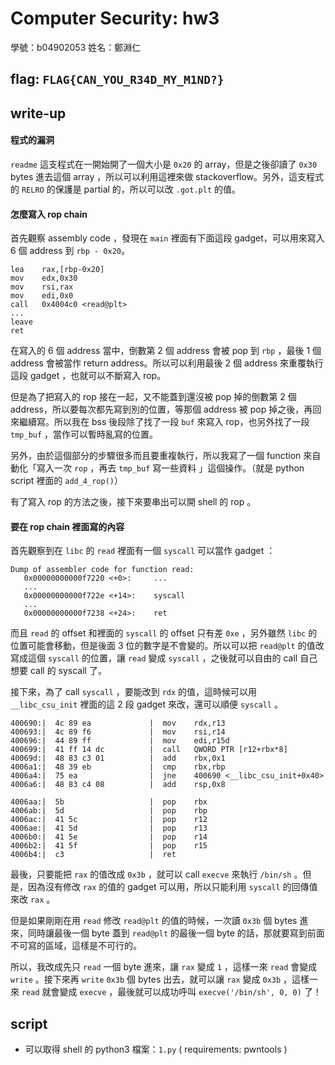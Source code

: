 # Computer Security: hw3

學號：b04902053	姓名：鄭淵仁

## flag: `FLAG{CAN_YOU_R34D_MY_M1ND?}`

## write-up

#### 程式的漏洞

`readme` 這支程式在一開始開了一個大小是 `0x20` 的 array，但是之後卻讀了 `0x30` bytes 進去這個 array ，所以可以利用這裡來做 stackoverflow。另外，這支程式的 `RELRO` 的保護是 partial 的，所以可以改 `.got.plt` 的值。

#### 怎麼寫入 rop chain

首先觀察 assembly code ，發現在 `main` 裡面有下面這段 gadget，可以用來寫入 6 個 address 到 `rbp - 0x20`。

```assembly
lea    rax,[rbp-0x20]
mov    edx,0x30
mov    rsi,rax
mov    edi,0x0
call   0x4004c0 <read@plt>
...
leave
ret
```

在寫入的 6 個 address 當中，倒數第 2 個 address 會被 pop 到 `rbp` ，最後 1 個 address 會被當作 return address。所以可以利用最後 2 個 address 來重覆執行這段 gadget ，也就可以不斷寫入 rop。

但是為了把寫入的 rop 接在一起，又不能蓋到還沒被 pop 掉的倒數第 2 個 address，所以要每次都先寫到別的位置，等那個 address 被 pop 掉之後，再回來繼續寫。所以我在 bss 後段除了找了一段 `buf` 來寫入 rop，也另外找了一段 `tmp_buf` ，當作可以暫時亂寫的位置。

另外，由於這個部分的步驟很多而且要重複執行，所以我寫了一個 function 來自動化「寫入一次 `rop` ，再去 `tmp_buf` 寫一些資料 」這個操作。（就是 python script 裡面的 `add_4_rop()`）

有了寫入 rop 的方法之後，接下來要串出可以開 shell 的 rop 。

#### 要在 rop chain 裡面寫的內容

首先觀察到在 `libc` 的 `read` 裡面有一個 `syscall` 可以當作 gadget ：

```assembly
Dump of assembler code for function read:
   0x00000000000f7220 <+0>:     ...
   ...
   0x00000000000f722e <+14>:    syscall
   ...
   0x00000000000f7238 <+24>:    ret
```

而且 `read` 的 offset 和裡面的 `syscall` 的 offset 只有差 `0xe` ，另外雖然 `libc` 的位置可能會移動，但是後面 3 位的數字是不會變的。所以可以把 `read@plt` 的值改寫成這個 `syscall` 的位置，讓 `read` 變成 `syscall` ，之後就可以自由的 call 自己想要 call 的 syscall 了。

接下來，為了 call `syscall` ，要能改到 `rdx` 的值，這時候可以用 `__libc_csu_init` 裡面的這 2 段 gadget 來改，還可以順便 `syscall` 。

```assembly
400690:|  4c 89 ea             |  mov    rdx,r13
400693:|  4c 89 f6             |  mov    rsi,r14
400696:|  44 89 ff             |  mov    edi,r15d
400699:|  41 ff 14 dc          |  call   QWORD PTR [r12+rbx*8]
40069d:|  48 83 c3 01          |  add    rbx,0x1
4006a1:|  48 39 eb             |  cmp    rbx,rbp
4006a4:|  75 ea                |  jne    400690 <__libc_csu_init+0x40>
4006a6:|  48 83 c4 08          |  add    rsp,0x8
```

```assembly
4006aa:|  5b                   |  pop    rbx
4006ab:|  5d                   |  pop    rbp
4006ac:|  41 5c                |  pop    r12
4006ae:|  41 5d                |  pop    r13
4006b0:|  41 5e                |  pop    r14
4006b2:|  41 5f                |  pop    r15
4006b4:|  c3                   |  ret
```

最後，只要能把 `rax` 的值改成 `0x3b` ，就可以 call `execve` 來執行 `/bin/sh` 。但是，因為沒有修改 `rax` 的值的 gadget 可以用，所以只能利用 `syscall` 的回傳值來改 `rax` 。

但是如果剛剛在用 `read` 修改 `read@plt` 的值的時候，一次讀 `0x3b` 個 bytes 進來，同時讓最後一個 byte 蓋到 `read@plt` 的最後一個 byte 的話，那就要寫到前面不可寫的區域，這樣是不可行的。

所以，我改成先只 `read` 一個 byte 進來，讓 `rax` 變成 `1` ，這樣一來 `read` 會變成 `write` 。接下來再 `write` `0x3b` 個 bytes 出去，就可以讓 `rax` 變成 `0x3b` ，這樣一來 `read` 就會變成 `execve` ，最後就可以成功呼叫 `execve('/bin/sh', 0, 0)` 了！

## script

- 可以取得 shell 的 python3 檔案：`1.py`
  ( requirements: pwntools )

